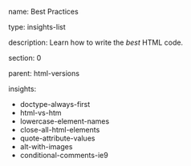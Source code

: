 name: Best Practices

type: insights-list

description: Learn how to write the *best* HTML code.

section: 0

parent: html-versions

insights:
  - doctype-always-first
  - html-vs-htm
  - lowercase-element-names
  - close-all-html-elements
  - quote-attribute-values
  - alt-with-images
  - conditional-comments-ie9
 
